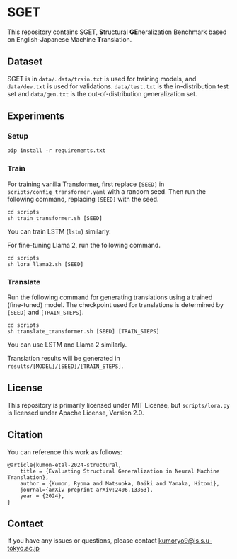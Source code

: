 # SGET
This repository contains SGET, **S**tructural **GE**neralization Benchmark based on English-Japanese Machine **T**ranslation.

## Dataset
SGET is in `data/`.
`data/train.txt` is used for training models, and `data/dev.txt` is used for validations.
`data/test.txt` is the in-distribution test set and `data/gen.txt` is the out-of-distribution generalization set.

## Experiments

### Setup
```
pip install -r requirements.txt
```

### Train
For training vanilla Transformer, first replace `[SEED]` in `scripts/config_transformer.yaml` with a random seed.
Then run the following command, replacing `[SEED]` with the seed.
```
cd scripts
sh train_transformer.sh [SEED]
```
You can train LSTM (`lstm`) similarly.

For fine-tuning Llama 2, run the following command.
```
cd scripts
sh lora_llama2.sh [SEED]
```

### Translate
Run the following command for generating translations using a trained (fine-tuned) model.
The checkpoint used for translations is determined by `[SEED]` and `[TRAIN_STEPS]`.
```
cd scripts
sh translate_transformer.sh [SEED] [TRAIN_STEPS]
```
You can use LSTM and Llama 2 similarly.

Translation results will be generated in `results/[MODEL]/[SEED]/[TRAIN_STEPS]`.

## License
This repository is primarily licensed under MIT License, but `scripts/lora.py` is licensed under Apache License, Version 2.0.

## Citation
You can reference this work as follows:
```
@article{kumon-etal-2024-structural,
    title = {Evaluating Structural Generalization in Neural Machine Translation},
    author = {Kumon, Ryoma and Matsuoka, Daiki and Yanaka, Hitomi},
    journal={arXiv preprint arXiv:2406.13363},
    year = {2024},
}
```

## Contact
If you have any issues or questions, please contact [kumoryo9@is.s.u-tokyo.ac.jp](mailto:kumoryo9@is.s.u-tokyo.ac.jp)